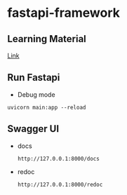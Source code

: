 # fastapi-framework

## Learning Material
[Link](https://www.youtube.com/watch?v=7t2alSnE2-I&t=1055s)

## Run Fastapi
- Debug mode
```
uvicorn main:app --reload
```

## Swagger UI
- docs
  ```
  http://127.0.0.1:8000/docs
  ```
- redoc
  ```
  http://127.0.0.1:8000/redoc
  ```